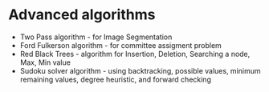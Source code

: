 # Advanced algorithms

- Two Pass algorithm - for Image Segmentation
- Ford Fulkerson algorithm - for committee assigment problem
- Red Black Trees - algorithm for Insertion, Deletion, Searching a node, Max, Min value
- Sudoku solver algorithm - using backtracking, possible values, minimum remaining values, degree heuristic, and forward checking
